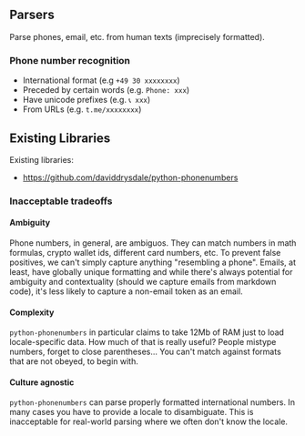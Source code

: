 ## Parsers

Parse phones, email, etc. from human texts (imprecisely formatted).

### Phone number recognition

- International format (e.g `+49 30 xxxxxxxx`)
- Preceded by certain words (e.g. `Phone: xxx`)
- Have unicode prefixes (e.g. `📞 xxx`)
- From URLs (e.g. `t.me/xxxxxxxx`)

## Existing Libraries

Existing libraries: 
- https://github.com/daviddrysdale/python-phonenumbers

### Inacceptable tradeoffs

#### Ambiguity

Phone numbers, in general, are ambiguos. They can match numbers in math formulas,
crypto wallet ids, different card numbers, etc. To prevent false positives, we can't simply
capture anything "resembling a phone". Emails, at least, have globally unique formatting and while
there's always potential for ambiguity and contextuality (should we capture emails from markdown code),
it's less likely to capture a non-email token as an email.

#### Complexity

`python-phonenumbers` in particular claims to take 12Mb of RAM just to load locale-specific
data. How much of that is really useful? People mistype numbers, forget to
close parentheses... You can't match against formats that are not obeyed, to begin with.

#### Culture agnostic

`python-phonenumbers` can parse properly formatted international numbers. In many cases 
you have to provide a locale to disambiguate. This is inacceptable for real-world parsing 
where we often don't know the locale.
